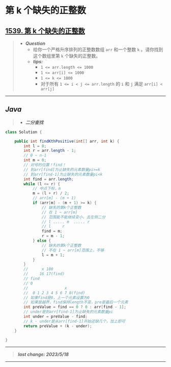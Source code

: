 # 第 k 个缺失的正整数

## [1539. 第 k 个缺失的正整数](https://leetcode.cn/problems/kth-missing-positive-number/)

> - ***Question***
>   - 给你一个严格升序排列的正整数数组 `arr` 和一个整数 `k` 。请你找到这个数组里第 `k` 个缺失的正整数。
>   - ***tips:***
>     - `1 <= arr.length <= 1000`
>     - `1 <= arr[i] <= 1000`
>     - `1 <= k <= 1000`
>     - 对于所有 `1 <= i < j <= arr.length` 的 `i` 和 `j` 满足 `arr[i] < arr[j]`

---

## *Java*

> - ***二分查找***

```java
class Solution {

    public int findKthPositive(int[] arr, int k) {
        int l = 0;
        int r = arr.length - 1;
        // 0 ~ n-1
        int m = 0;
        // 对号的位置！find！
        // 到arr[find]为止缺失的元素数量pi>=k
        // 到arr[find-1]为止缺失的元素数量pi<k
        int find = arr.length;
        while (l <= r) {
            // 中点下标，m
            m = (l + r) / 2;
            // arr[m] - (m + 1)
            if (arr[m] - (m + 1) >= k) {
                // 缺失的第k个正整数
                // 在 1 ~ arr[m]
                // 范围能不能继续变小，去左侧二分
                // l ..... m  ..... r
                // l     r
                find = m;
                r = m - 1;
            } else {
                // 缺失的第k个正整数
                // 不在 1 ~ arr[m]范围上，不够
                l = m + 1;
            }
        }
        //      x 100
        //     16 17(find)
        // find
        // 0
        //                x
        //  0 1 2 3 4 5 6 7 8(find)
        // 如果find是0，上一个元素设置为0
        // 如果是越界，find保持length不变，pre是最后一个元素
        int preValue = find == 0 ? 0 : arr[find - 1];
        // under是到arr[find-1]为止缺失的元素数量pi
        int under = preValue - find;
        // k - under是从arr[find-1]开始还缺几个，加上即可
        return preValue + (k - under);
    }

}
```

---

> ***last change: 2023/5/18***

---
